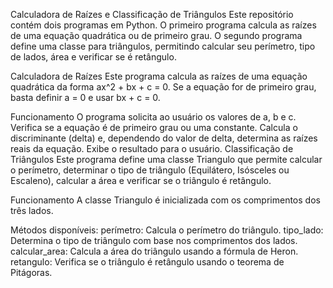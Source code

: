 Calculadora de Raízes e Classificação de Triângulos
Este repositório contém dois programas em Python. O primeiro programa calcula as raízes de uma equação quadrática ou de primeiro grau. O segundo programa define uma classe para triângulos, permitindo calcular seu perímetro, tipo de lados, área e verificar se é retângulo.

Calculadora de Raízes
Este programa calcula as raízes de uma equação quadrática da forma ax^2 + bx + c = 0. Se a equação for de primeiro grau, basta definir a = 0 e usar bx + c = 0.

Funcionamento
O programa solicita ao usuário os valores de a, b e c.
Verifica se a equação é de primeiro grau ou uma constante.
Calcula o discriminante (delta) e, dependendo do valor de delta, determina as raízes reais da equação.
Exibe o resultado para o usuário.
Classificação de Triângulos
Este programa define uma classe Triangulo que permite calcular o perímetro, determinar o tipo de triângulo (Equilátero, Isósceles ou Escaleno), calcular a área e verificar se o triângulo é retângulo.

Funcionamento
A classe Triangulo é inicializada com os comprimentos dos três lados.

Métodos disponíveis:
perímetro: Calcula o perímetro do triângulo.
tipo_lado: Determina o tipo de triângulo com base nos comprimentos dos lados.
calcular_area: Calcula a área do triângulo usando a fórmula de Heron.
retangulo: Verifica se o triângulo é retângulo usando o teorema de Pitágoras.
